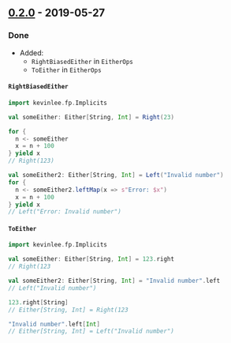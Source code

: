 ## [0.2.0](https://github.com/Kevin-Lee/just-fp/issues?utf8=%E2%9C%93&q=is%3Aclosed+milestone%3A%22milestone2%22) - 2019-05-27

### Done
* Added: 
  * `RightBiasedEither` in `EitherOps`
  * `ToEither` in `EitherOps`

#### `RightBiasedEither`
```scala
import kevinlee.fp.Implicits

val someEither: Either[String, Int] = Right(23)

for {
  n <- someEither
  x = n + 100
} yield x
// Right(123)

val someEither2: Either[String, Int] = Left("Invalid number")
for {
  n <- someEither2.leftMap(x => s"Error: $x")
  x = n + 100
} yield x
// Left("Error: Invalid number")
```

#### `ToEither`
```scala
import kevinlee.fp.Implicits

val someEither: Either[String, Int] = 123.right
// Right(123

val someEither2: Either[String, Int] = "Invalid number".left
// Left("Invalid number")

123.right[String]
// Either[String, Int] = Right(123

"Invalid number".left[Int]
// Either[String, Int] = Left("Invalid number")
```

